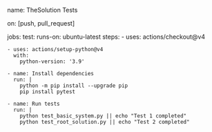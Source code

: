name: TheSolution Tests

on: [push, pull_request]

jobs:
  test:
    runs-on: ubuntu-latest
    steps:
    - uses: actions/checkout@v4
    
    - uses: actions/setup-python@v4
      with:
        python-version: '3.9'
    
    - name: Install dependencies
      run: |
        python -m pip install --upgrade pip
        pip install pytest
    
    - name: Run tests
      run: |
        python test_basic_system.py || echo "Test 1 completed"
        python test_root_solution.py || echo "Test 2 completed"